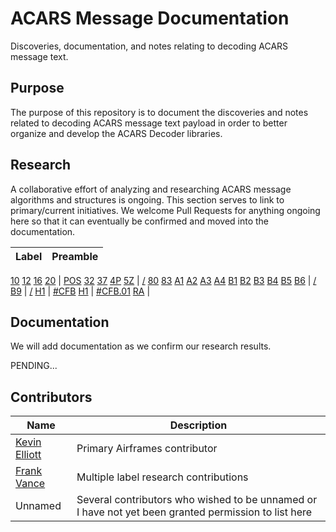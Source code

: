 # ACARS Message Documentation

Discoveries, documentation, and notes relating to decoding ACARS message text.

## Purpose

The purpose of this repository is to document the discoveries and notes related to decoding ACARS message text payload in order to better organize and develop the ACARS Decoder libraries.

## Research

A collaborative effort of analyzing and researching ACARS message algorithms and structures is ongoing. This section serves to link to primary/current initiatives. We welcome Pull Requests for anything ongoing here so that it can eventually be confirmed and moved into the documentation.

Label | Preamble
----- | --------
[10](research/10.md)
[12](research/12.md)
[16](research/16.md)
[20](research/20.md) | [POS](research/20/POS.md)
[32](research/32.md)
[37](research/37.md)
[4P](research/4P.md)
[5Z](research/5Z.md) | [/](research/5Z/forward-slash.md)
[80](research/80.md)
[83](research/83.md)
[A1](research/A1.md)
[A2](research/A2.md)
[A3](research/A3.md)
[A4](research/A4.md)
[B1](research/B1.md)
[B2](research/B2.md)
[B3](research/B3.md)
[B4](research/B4.md)
[B5](research/B5.md)
[B6](research/B6.md) | [/](research/B6/forward-slash.md)
[B9](research/B9.md) | [/](research/B9/forward-slash.md)
[H1](research/H1.md) | [#CFB](research/H1/CFB.md)
[H1](research/H1.md) | [#CFB.01](research/H1/CFB/CFB.01.md)
[RA](research/RA.md) |

## Documentation

We will add documentation as we confirm our research results.

PENDING...

## Contributors

Name | Description
---- | -----------
[Kevin Elliott](https://github.com/kevinelliott) | Primary Airframes contributor
[Frank Vance](https://github.com/fvance) | Multiple label research contributions
Unnamed | Several contributors who wished to be unnamed or I have not yet been granted permission to list here
